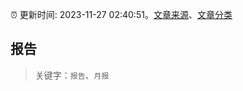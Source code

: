 :alarm_clock: 更新时间: 2023-11-27 02:40:51。[文章来源](/README.md)、[文章分类](/TAGS.md)

## 报告


> 关键字：`报告`、`月报`



